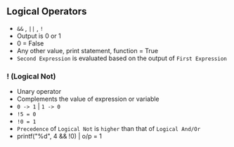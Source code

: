 ## Logical Operators
- `&&` , `||` , `!`
- Output is 0 or 1
- 0 = False
- Any other value, print statement, function = True
- `Second Expression` is evaluated based on the output of `First Expression`

### ! (Logical Not)
- Unary operator
- Complements the value of expression or variable
- `0 -> 1` | `1 -> 0`
- `!5 = 0`
- `!0 = 1`
- `Precedence` of `Logical Not` is `higher` than that of `Logical And/Or`
- printf("%d", 4 && !0) | o/p = 1
